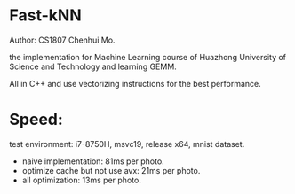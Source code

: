# Fast-kNN

Author: CS1807 Chenhui Mo.

the implementation for Machine Learning course of Huazhong University of Science and Technology and learning GEMM.

All in C++ and use vectorizing instructions for the best performance.

# Speed: 

test environment: i7-8750H, msvc19, release x64, mnist dataset.

- naive implementation: 81ms per photo.
- optimize cache but not use avx: 21ms per photo.
- all optimization: 13ms per photo. 
